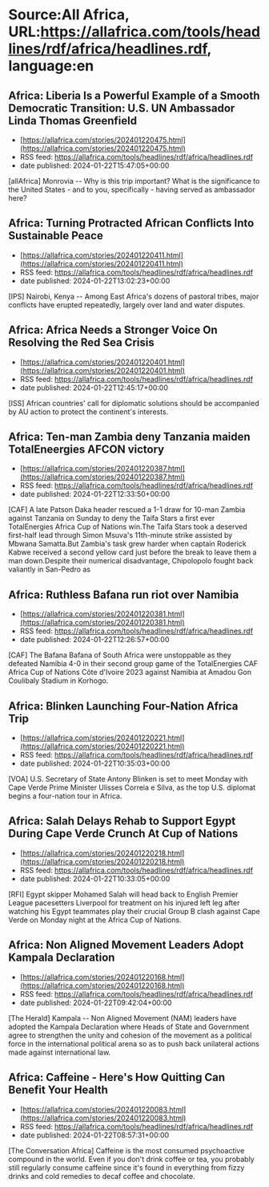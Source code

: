 # Source:All Africa, URL:https://allafrica.com/tools/headlines/rdf/africa/headlines.rdf, language:en

## Africa: Liberia Is a Powerful Example of a Smooth Democratic Transition: U.S. UN Ambassador Linda Thomas Greenfield
 - [https://allafrica.com/stories/202401220475.html](https://allafrica.com/stories/202401220475.html)
 - RSS feed: https://allafrica.com/tools/headlines/rdf/africa/headlines.rdf
 - date published: 2024-01-22T15:47:05+00:00

[allAfrica] Monrovia -- Why is this trip important? What is the significance to the United States - and to you, specifically - having served as ambassador here?

## Africa: Turning Protracted African Conflicts Into Sustainable Peace
 - [https://allafrica.com/stories/202401220411.html](https://allafrica.com/stories/202401220411.html)
 - RSS feed: https://allafrica.com/tools/headlines/rdf/africa/headlines.rdf
 - date published: 2024-01-22T13:02:23+00:00

[IPS] Nairobi, Kenya -- Among East Africa's dozens of pastoral tribes, major conflicts have erupted repeatedly, largely over land and water disputes.

## Africa: Africa Needs a Stronger Voice On Resolving the Red Sea Crisis
 - [https://allafrica.com/stories/202401220401.html](https://allafrica.com/stories/202401220401.html)
 - RSS feed: https://allafrica.com/tools/headlines/rdf/africa/headlines.rdf
 - date published: 2024-01-22T12:45:17+00:00

[ISS] African countries' call for diplomatic solutions should be accompanied by AU action to protect the continent's interests.

## Africa: Ten-man Zambia deny Tanzania maiden TotalEneergies AFCON victory
 - [https://allafrica.com/stories/202401220387.html](https://allafrica.com/stories/202401220387.html)
 - RSS feed: https://allafrica.com/tools/headlines/rdf/africa/headlines.rdf
 - date published: 2024-01-22T12:33:50+00:00

[CAF] A late Patson Daka header rescued a 1-1 draw for 10-man Zambia against Tanzania on Sunday to deny the Taifa Stars a first ever TotalEnergies Africa Cup of Nations win.The Taifa Stars took a deserved first-half lead through Simon Msuva's 11th-minute strike assisted by Mbwana Samatta.But Zambia's task grew harder when captain Roderick Kabwe received a second yellow card just before the break to leave them a man down.Despite their numerical disadvantage, Chipolopolo fought back valiantly in San-Pedro as

## Africa: Ruthless Bafana run riot over Namibia
 - [https://allafrica.com/stories/202401220381.html](https://allafrica.com/stories/202401220381.html)
 - RSS feed: https://allafrica.com/tools/headlines/rdf/africa/headlines.rdf
 - date published: 2024-01-22T12:26:57+00:00

[CAF] The Bafana Bafana of South Africa were unstoppable as they defeated Namibia 4-0 in their second group game of the TotalEnergies CAF Africa Cup of Nations C&#xf4;te d'Ivoire 2023 against Namibia at Amadou Gon Coulibaly Stadium in Korhogo.

## Africa: Blinken Launching Four-Nation Africa Trip
 - [https://allafrica.com/stories/202401220221.html](https://allafrica.com/stories/202401220221.html)
 - RSS feed: https://allafrica.com/tools/headlines/rdf/africa/headlines.rdf
 - date published: 2024-01-22T10:35:03+00:00

[VOA] U.S. Secretary of State Antony Blinken is set to meet Monday with Cape Verde Prime Minister Ulisses Correia e Silva, as the top U.S. diplomat begins a four-nation tour in Africa.

## Africa: Salah Delays Rehab to Support Egypt During Cape Verde Crunch At Cup of Nations
 - [https://allafrica.com/stories/202401220218.html](https://allafrica.com/stories/202401220218.html)
 - RSS feed: https://allafrica.com/tools/headlines/rdf/africa/headlines.rdf
 - date published: 2024-01-22T10:33:05+00:00

[RFI] Egypt skipper Mohamed Salah will head back to English Premier League pacesetters Liverpool for treatment on his injured left leg after watching his Egypt teammates play their crucial Group B clash against Cape Verde on Monday night at the Africa Cup of Nations.

## Africa: Non Aligned Movement Leaders Adopt Kampala Declaration
 - [https://allafrica.com/stories/202401220168.html](https://allafrica.com/stories/202401220168.html)
 - RSS feed: https://allafrica.com/tools/headlines/rdf/africa/headlines.rdf
 - date published: 2024-01-22T09:42:04+00:00

[The Herald] Kampala -- Non Aligned Movement (NAM) leaders have adopted the Kampala Declaration where Heads of State and Government agree to strengthen the unity and cohesion of the movement as a political force in the international political arena so as to push back unilateral actions made against international law.

## Africa: Caffeine - Here's How Quitting Can Benefit Your Health
 - [https://allafrica.com/stories/202401220083.html](https://allafrica.com/stories/202401220083.html)
 - RSS feed: https://allafrica.com/tools/headlines/rdf/africa/headlines.rdf
 - date published: 2024-01-22T08:57:31+00:00

[The Conversation Africa] Caffeine is the most consumed psychoactive compound in the world. Even if you don't drink coffee or tea, you probably still regularly consume caffeine since it's found in everything from fizzy drinks and cold remedies to decaf coffee and chocolate.

